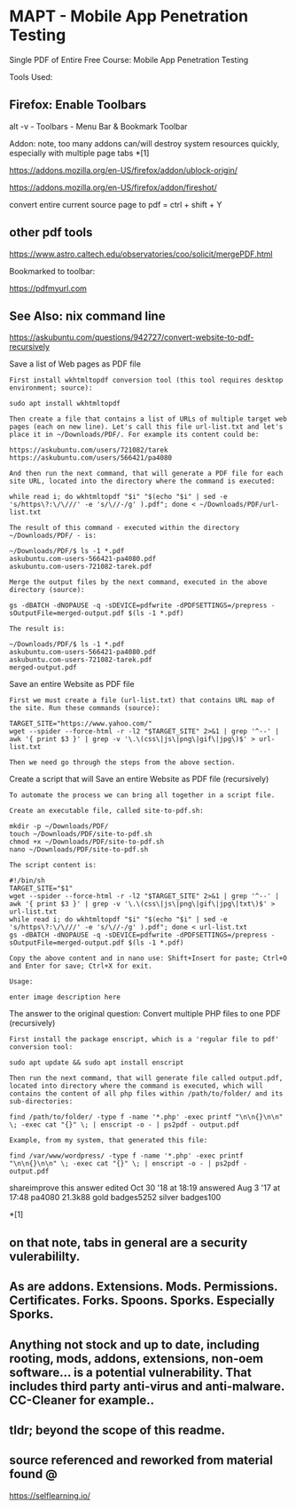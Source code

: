 # MAPT - Mobile App Penetration Testing

Single PDF of Entire Free Course:  Mobile App Penetration Testing 

Tools Used:

## Firefox: Enable Toolbars
alt -v - Toolbars - Menu Bar & Bookmark Toolbar

Addon: note, too many addons can/will destroy system resources quickly, especially with multiple page tabs *[1]

https://addons.mozilla.org/en-US/firefox/addon/ublock-origin/

https://addons.mozilla.org/en-US/firefox/addon/fireshot/

convert entire current source page to pdf = ctrl + shift + Y


## other pdf tools

https://www.astro.caltech.edu/observatories/coo/solicit/mergePDF.html

Bookmarked to toolbar:

https://pdfmyurl.com



## See Also: nix command line 

https://askubuntu.com/questions/942727/convert-website-to-pdf-recursively


Save a list of Web pages as PDF file

    First install wkhtmltopdf conversion tool (this tool requires desktop environment; source):

    sudo apt install wkhtmltopdf 

    Then create a file that contains a list of URLs of multiple target web pages (each on new line). Let's call this file url-list.txt and let's place it in ~/Downloads/PDF/. For example its content could be:

    https://askubuntu.com/users/721082/tarek
    https://askubuntu.com/users/566421/pa4080

    And then run the next command, that will generate a PDF file for each site URL, located into the directory where the command is executed:

    while read i; do wkhtmltopdf "$i" "$(echo "$i" | sed -e 's/https\?:\/\///' -e 's/\//-/g' ).pdf"; done < ~/Downloads/PDF/url-list.txt

    The result of this command - executed within the directory ~/Downloads/PDF/ - is:

    ~/Downloads/PDF/$ ls -1 *.pdf
    askubuntu.com-users-566421-pa4080.pdf
    askubuntu.com-users-721082-tarek.pdf

    Merge the output files by the next command, executed in the above directory (source):

    gs -dBATCH -dNOPAUSE -q -sDEVICE=pdfwrite -dPDFSETTINGS=/prepress -sOutputFile=merged-output.pdf $(ls -1 *.pdf)

    The result is:

    ~/Downloads/PDF/$ ls -1 *.pdf
    askubuntu.com-users-566421-pa4080.pdf
    askubuntu.com-users-721082-tarek.pdf
    merged-output.pdf

Save an entire Website as PDF file

    First we must create a file (url-list.txt) that contains URL map of the site. Run these commands (source):

    TARGET_SITE="https://www.yahoo.com/"
    wget --spider --force-html -r -l2 "$TARGET_SITE" 2>&1 | grep '^--' | awk '{ print $3 }' | grep -v '\.\(css\|js\|png\|gif\|jpg\)$' > url-list.txt

    Then we need go through the steps from the above section.

Create a script that will Save an entire Website as PDF file (recursively)

    To automate the process we can bring all together in a script file.

    Create an executable file, called site-to-pdf.sh:

    mkdir -p ~/Downloads/PDF/
    touch ~/Downloads/PDF/site-to-pdf.sh
    chmod +x ~/Downloads/PDF/site-to-pdf.sh
    nano ~/Downloads/PDF/site-to-pdf.sh

    The script content is:

    #!/bin/sh
    TARGET_SITE="$1"
    wget --spider --force-html -r -l2 "$TARGET_SITE" 2>&1 | grep '^--' | awk '{ print $3 }' | grep -v '\.\(css\|js\|png\|gif\|jpg\|txt\)$' > url-list.txt
    while read i; do wkhtmltopdf "$i" "$(echo "$i" | sed -e 's/https\?:\/\///' -e 's/\//-/g' ).pdf"; done < url-list.txt
    gs -dBATCH -dNOPAUSE -q -sDEVICE=pdfwrite -dPDFSETTINGS=/prepress -sOutputFile=merged-output.pdf $(ls -1 *.pdf)

    Copy the above content and in nano use: Shift+Insert for paste; Ctrl+O and Enter for save; Ctrl+X for exit.

    Usage:

    enter image description here

The answer to the original question:
Convert multiple PHP files to one PDF (recursively)

    First install the package enscript, which is a 'regular file to pdf' conversion tool:

    sudo apt update && sudo apt install enscript

    Then run the next command, that will generate file called output.pdf, located into directory where the command is executed, which will contains the content of all php files within /path/to/folder/ and its sub-directories:

    find /path/to/folder/ -type f -name '*.php' -exec printf "\n\n{}\n\n" \; -exec cat "{}" \; | enscript -o - | ps2pdf - output.pdf

    Example, from my system, that generated this file:

    find /var/www/wordpress/ -type f -name '*.php' -exec printf "\n\n{}\n\n" \; -exec cat "{}" \; | enscript -o - | ps2pdf - output.pdf

shareimprove this answer
edited Oct 30 '18 at 18:19
answered Aug 3 '17 at 17:48
pa4080
21.3k88 gold badges5252 silver badges100


*[1] 
## on that note, tabs in general are a security vulerabililty. 
## As are addons. Extensions. Mods. Permissions. Certificates. Forks. Spoons. Sporks. Especially Sporks.
## Anything not stock and up to date, including rooting, mods, addons, extensions, non-oem software... is a potential vulnerability. That includes third party anti-virus and anti-malware. CC-Cleaner for example.. 
## tldr; beyond the scope of this readme. 


## source referenced and reworked from material found @ 

https://selflearning.io/
